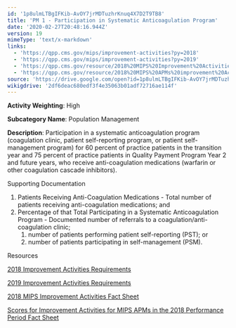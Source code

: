 ```yaml
---
id: '1p8ulmLTBgIFKib-AvOY7jrMDTuzhrKnuq4X7D2T9TB8'
title: 'PM 1 - Participation in Systematic Anticoagulation Program'
date: '2020-02-27T20:48:16.944Z'
version: 19
mimeType: 'text/x-markdown'
links:
  - 'https://qpp.cms.gov/mips/improvement-activities?py=2018'
  - 'https://qpp.cms.gov/mips/improvement-activities?py=2019'
  - 'https://qpp.cms.gov/resource/2018%20MIPS%20Improvement%20Activities%20Fact%20Sheet'
  - 'https://qpp.cms.gov/resource/2018%20MIPS%20APMs%20improvement%20Activities%20scores%20fact%20sheet'
source: 'https://drive.google.com/open?id=1p8ulmLTBgIFKib-AvOY7jrMDTuzhrKnuq4X7D2T9TB8'
wikigdrive: '2df6deac680edf3f4e35063b01adf72716ae114f'
---
```

**Activity Weighting**: High

**Subcategory Name**: Population Management

**Description**: Participation in a systematic anticoagulation program (coagulation clinic, patient self-reporting program, or patient self-management program) for 60 percent of practice patients in the transition year and 75 percent of practice patients in Quality Payment Program Year 2 and future years, who receive anti-coagulation medications (warfarin or other coagulation cascade inhibitors).

Supporting Documentation

1. Patients Receiving Anti-Coagulation Medications - Total number of patients receiving anti-coagulation medications; and
2. Percentage of that Total Participating in a Systematic Anticoagulation Program - Documented number of referrals to a coagulation/anti-coagulation clinic;
    1. number of patients performing patient self-reporting (PST); or
    2. number of patients participating in self-management (PSM).

Resources

[2018 Improvement Activities Requirements](https://qpp.cms.gov/mips/improvement-activities?py=2018)

[2019 Improvement Activities Requirements](https://qpp.cms.gov/mips/improvement-activities?py=2019)

[2018 MIPS Improvement Activities Fact Sheet](https://qpp.cms.gov/resource/2018%20MIPS%20Improvement%20Activities%20Fact%20Sheet)

[Scores for Improvement Activities for MIPS APMs in the 2018 Performance Period Fact Sheet](https://qpp.cms.gov/resource/2018%20MIPS%20APMs%20improvement%20Activities%20scores%20fact%20sheet)
